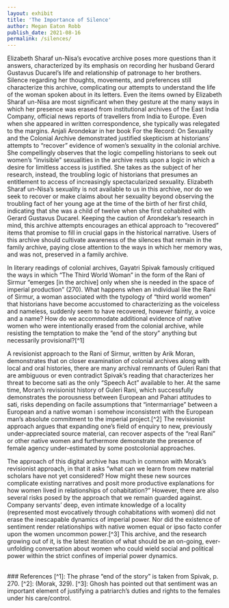 ```yaml
---
layout: exhibit
title: 'The Importance of Silence'
author: Megan Eaton Robb
publish_date: 2021-08-16
permalink: /silences/
---
```

<p>Elizabeth Sharaf un-Nisa’s evocative archive poses more questions than it answers, characterized by its emphasis on recording her husband Gerard Gustavus Ducarel’s life and relationship of patronage to her brothers. Silence regarding her thoughts, movements, and preferences still characterize this archive, complicating our attempts to understand the life of the woman spoken about in its letters. Even the items owned by Elizabeth Sharaf un-Nisa are most significant when they gesture at the many ways in which her presence was erased from institutional archives of the East India Company, official news reports of travellers from India to Europe. Even when she appeared in written correspondence, she typically was relegated to the margins. Anjali Arondekar in her book For the Record: On Sexuality and the Colonial Archive demonstrated justified skepticism at historians’ attempts to “recover” evidence of women’s sexuality in the colonial archive. She compellingly observes that the logic compelling historians to seek out women’s “invisible” sexualities in the archive rests upon a logic in which a desire for limitless access is justified. She takes as the subject of her research, instead, the troubling logic of historians that presumes an entitlement to access of increasingly spectacularized sexuality. Elizabeth Sharaf un-Nisa’s sexuality is not available to us in this archive, nor do we seek to recover or make claims about her sexuality beyond observing the troubling fact of her young age at the time of the birth of her first child, indicating that she was a child of twelve when she first cohabited with Gerard Gustavus Ducarel. Keeping the caution of Arondekar’s research in mind, this archive attempts encourages an ethical approach to “recovered” items that promise to fill in crucial gaps in the historical narrative. Users of this archive should cultivate awareness of the silences that remain in the family archive, paying close attention to the ways in which her memory was, and was not, preserved in a family archive.</p>
<p>In literary readings of colonial archives, Gayatri Spivak famously critiqued the ways in which “The Third World Woman” in the form of the Rani of Sirmur “emerges [in the archive] only when she is needed in the space of imperial production” (270). What happens when an individual like the Rani of Sirmur, a woman associated with the typology of “third world women” that historians have become accustomed to characterizing as the voiceless and nameless, suddenly seem to have recovered, however faintly, a voice and a name? How do we accommodate additional evidence of native women who were intentionally erased from the colonial archive, while resisting the temptation to make the “end of the story” anything but necessarily provisional?[^1]
<p>A revisionist approach to the Rani of Sirmur, written by Arik Moran, demonstrates that on closer examination of colonial archives along with local and oral histories, there are many archival remnants of Guleri Rani that are ambiguous or even contradict Spivak’s reading that characterizes her threat to become sati as the only “Speech Act” available to her. At the same time, Moran’s revisionist history of Guleri Rani, which successfully demonstrates the porousness between European and Pahari attitudes to sati, risks depending on facile assumptions that “intermarriage” between a European and a native woman i somehow inconsistent with the European man’s absolute commitment to the imperial project.[^2] The revisionist approach argues that expanding one’s field of enquiry to new, previously under-appreciated source material, can recover aspects of the “real Rani” or other native women and furthermore demonstrate the presence of female agency under-estimated by some postcolonial approaches.</p>
<p>The approach of this digital archive has much in common with Morak’s revisionist approach, in that it asks “what can we learn from new material scholars have not yet considered? How might these new sources  complicate existing narratives and posit more productive explanations for how women lived in relationships of cohabitation?” However, there are also several risks posed by the approach that we remain guarded against. Company servants’ deep, even intimate knowledge of a locality (represented most evocatively through cohabitations with women) did not erase the inescapable dynamics of imperial power. Nor did the existence of sentiment render relationships with native women equal or ipso facto confer upon the women uncommon power.[^3] This archive, and the research growing out of it, is the latest iteration of what should be an on-going, ever-unfolding conversation about women who could wield social and political power within the strict confines of imperial power dynamics.</p>
<br>
### References
[^1]: The phrase “end of the story” is taken from Spivak, p. 270.
[^2]: (Morak, 329).
[^3]: Ghosh has pointed out that sentiment was an important element of justifying a patriarch’s duties and rights to the females under his care/control.
